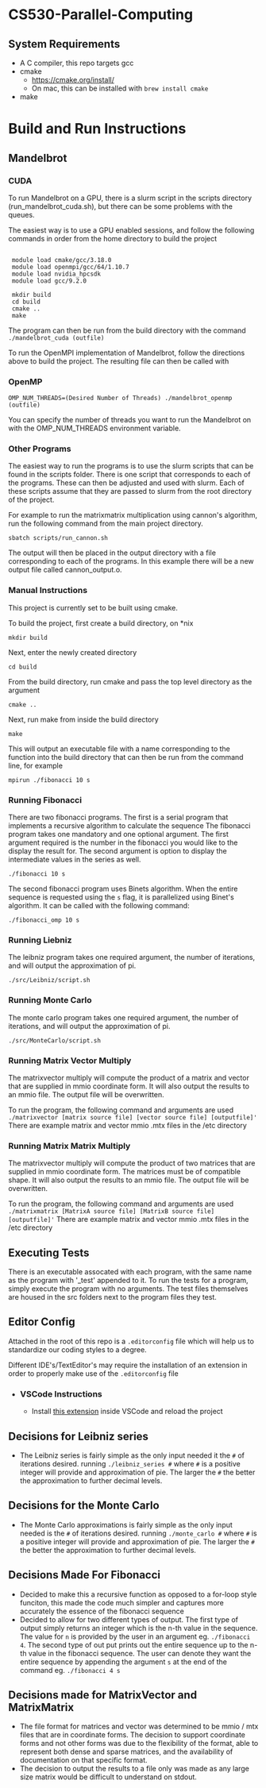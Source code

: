 # CS530-Parallel-Computing

## System Requirements

  * A C compiler, this repo targets gcc
  * cmake
    * https://cmake.org/install/
    * On mac, this can be installed with `brew install cmake`
  * make

# Build and Run Instructions

## Mandelbrot

### CUDA
To run Mandelbrot on a GPU, there is a slurm script in the scripts directory (run_mandelbrot_cuda.sh), but there can be some problems with the queues. 

The easiest way is to use a GPU enabled sessions, and follow the following commands in order from the home directory to build the project 

``` 
 
 module load cmake/gcc/3.18.0
 module load openmpi/gcc/64/1.10.7
 module load nvidia_hpcsdk
 module load gcc/9.2.0
 
 mkdir build
 cd build
 cmake ..
 make

```
The program can then be run from the build directory with the command
` ./mandelbrot_cuda (outfile)`

To run the OpenMPI implementation of Mandelbrot, follow the directions above to build the project. The resulting file can 
then be called with 

### OpenMP
`OMP_NUM_THREADS=(Desired Number of Threads) ./mandelbrot_openmp (outfile)`

You can specify the number of threads you want to run the Mandelbrot on with the OMP_NUM_THREADS environment variable. 


### Other Programs
The easiest way to run the programs is to use the slurm scripts that can be found in the scripts folder. There is one
script that corresponds to each of the programs. These can then be adjusted and used with slurm. 
Each of these scripts assume that they are passed to slurm from the root directory of the project. 


For example to run the 
matrixmatrix multiplication using cannon's algorithm, run the following command from the main project directory.

`sbatch scripts/run_cannon.sh`

The output will then be placed in the output directory with a file corresponding to each of the programs. In this example
there will be a new output file called cannon_output.o.

### Manual Instructions
This project is currently set to be built using cmake.

To build the project, first create a build directory, on *nix

`mkdir build`

Next, enter the newly created directory

`cd build`

From the build directory, run cmake and pass the top level directory as the argument

`cmake ..`

Next, run make from inside the build directory

`make`

This will output an executable file with a name corresponding to the function into the build directory that can then be run
from the command line, for example

`mpirun ./fibonacci 10 s`

### Running Fibonacci
There are two fibonacci programs. The first is a serial program that implements a recursive algorithm to calculate the sequence
The fibonacci program takes one mandatory and one optional argument. The first argument required is the number in the fibonacci you would like to the display the result for. The second argument is option to display the intermediate values in the series as well.

`./fibonacci 10 s`

The second fibonacci program uses Binets algorithm. When the entire sequence is requested using the `s` flag, it is parallelized using Binet's algorithm.
It can be called with the following command:

`./fibonacci_omp 10 s`


### Running Liebniz

The leibniz program takes one required argument, the number of iterations, and will output the approximation of pi.

`./src/Leibniz/script.sh`

### Running Monte Carlo

The monte carlo program takes one required argument, the number of iterations, and will output the approximation of pi.

`./src/MonteCarlo/script.sh`

### Running Matrix Vector Multiply
The matrixvector multiply will compute the product of a matrix and vector that are supplied in mmio coordinate form. It will also output the results to an mmio file.
The output file will be overwritten.

To run the program, the following command and arguments are used
`./matrixvector [matrix source file] [vector source file] [outputfile]'`
There are example matrix and vector mmio .mtx files in the /etc directory

### Running Matrix Matrix Multiply
The matrixvector multiply will compute the product of two matrices that are supplied in mmio coordinate form. The matrices must be of compatible shape.
It will also output the results to an mmio file.
The output file will be overwritten.

To run the program, the following command and arguments are used
`./matrixmatrix [MatrixA source file] [MatrixB source file] [outputfile]'`
There are example matrix and vector mmio .mtx files in the /etc directory

## Executing Tests
There is an executable assocated with each program, with the same name as the program with '_test' appended to it. To run the tests for a program, simply execute the program with no arguments.
The test files themselves are housed in the src folders next to the program files they test.

## Editor Config
Attached in the root of this repo is a `.editorconfig` file which will help us to standardize our coding styles to a degree.

Different IDE's/TextEditor's may require the installation of an extension in order to properly make use of the `.editorconfig` file

- ### VSCode Instructions
    - Install [this extension](https://marketplace.visualstudio.com/items?itemName=EditorConfig.EditorConfig) inside VSCode and reload the project

## Decisions for Leibniz series
- The Leibniz series is fairly simple as the only input needed it the `#` of iterations desired. running `./leibniz_series #` where `#` is a positive integer will provide and approximation of pie. The larger the `#` the better the approximation to further decimal levels.


## Decisions for the Monte Carlo
- The Monte Carlo approximations is fairly simple as the only input needed is the `#` of iterations desired. running `./monte_carlo #` where `#` is a positive integer will provide and approximation of pie. The larger the `#` the better the approximation to further decimal levels.

## Decisions Made For Fibonacci
- Decided to make this a recursive function as opposed to a for-loop style funciton, this made the code much simpler and captures more accurately the essence of the fibonacci sequence
- Decided to allow for two different types of output. The first type of output simply returns an integer which is the n-th value in the sequence. The value for `n` is provided by the user in an argument eg. `./fibonacci 4`. The second type of out put prints out the entire sequence up to the n-th value in the fibonacci sequence. The user can denote they want the entire sequence by appending the argument `s` at the end of the command eg. `./fibonacci 4 s`

## Decisions made for MatrixVector and MatrixMatrix
- The file format for matrices and vector was determined to be mmio / mtx files that are in coordinate forms. The decision to support coordinate forms and not other forms was due to the flexibility of the format, able to represent both dense and sparse matrices, and the availability of documentation on that specific format.
- The decision to output the results to a file only was made as any large size matrix would be difficult to understand on stdout.
